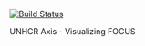 [![Build Status](https://secure.travis-ci.org/benrudolph/visio.png?branch=master)](http://travis-ci.org/benrudolph/visio)

UNHCR Axis - Visualizing FOCUS


